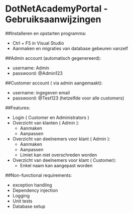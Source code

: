 # DotNetAcademyPortal - Gebruiksaanwijzingen

##Installeren en opstarten programma:
- Ctrl + F5 in Visual Studio 
- Aanmaken en migraties van database gebeuren vanzelf


##Admin account (automatisch gegenereerd):
- username: Admin
- passwoord: @Admin123


##Customer account ( via admin aangemaakt):
- username: ingegeven email
- passwoord: @Test123 (hetzelfde voor alle customers)


##Features:
- Login ( Customer en Administrators )
- Overzicht van klanten ( Admin ):
    - Aanmaken 
    - Aanpassen
- Overzicht van deelnemers voor klant ( Admin ):
    - Aanmaken
    - Aanpassen
    - Limiet kan niet overschreden worden
- Overzicht van deelnemers voor klant ( Customer):
    - Enkel naam kan aangepast worden
    
    
##Non-functional requirements:
- exception handling
- Dependency injection
- Logging
- Unit tests
- Database setup
